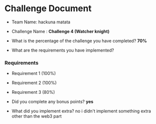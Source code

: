 # Challenge Document

- Team Name: hackuna matata
- Challenge Name : **Challenge 4 (Watcher knight)**

- What is the percentage of the challenge you have completed? **70%**

- What are the requirements you have implemented?

### Requirements

- Requirement 1 (100%)
- Requirement 2 (100%)
- Requirement 3 (80%)

- Did you complete any bonus points? **yes**

- What did you implement extra? no i didn't implement something extra other than the web3 part

